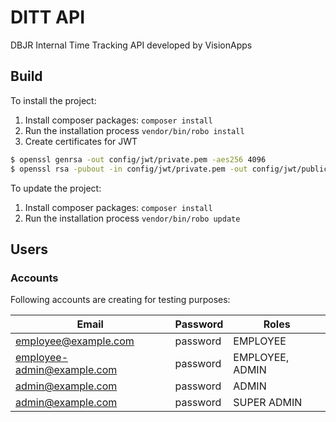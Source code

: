 # DITT API

DBJR Internal Time Tracking API developed by VisionApps

## Build
 
To install the project:
 
1. Install composer packages: `composer install`
2. Run the installation process `vendor/bin/robo install`
3. Create certificates for JWT
```bash
$ openssl genrsa -out config/jwt/private.pem -aes256 4096
$ openssl rsa -pubout -in config/jwt/private.pem -out config/jwt/public.pem
```
 
To update the project:

1. Install composer packages: `composer install`
2. Run the installation process `vendor/bin/robo update`

## Users

### Accounts

Following accounts are creating for testing purposes:

| Email                      | Password | Roles           |
|----------------------------|----------|-----------------|
| employee@example.com       | password | EMPLOYEE        |
| employee-admin@example.com | password | EMPLOYEE, ADMIN |
| admin@example.com          | password | ADMIN           |
| admin@example.com          | password | SUPER ADMIN     |

